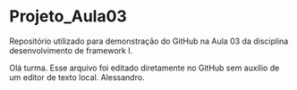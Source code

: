 # Projeto_Aula03
Repositório utilizado para demonstração do GitHub na Aula 03 da disciplina desenvolvimento de framework I.

Olá turma.
Esse arquivo foi editado diretamente no GitHub sem auxilio de um editor de texto local.
Alessandro.
